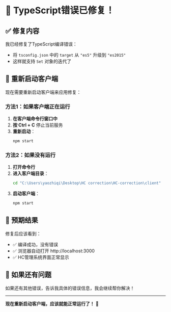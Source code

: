 # 🔧 TypeScript错误已修复！

## ✅ 修复内容

我已经修复了TypeScript编译错误：
- 将 `tsconfig.json` 中的 `target` 从 `"es5"` 升级到 `"es2015"`
- 这样就支持 `Set` 对象的迭代了

## 🚀 重新启动客户端

现在需要重新启动客户端来应用修复：

### 方法1：如果客户端正在运行

1. **在客户端命令行窗口中**
2. **按 Ctrl + C** 停止当前服务
3. **重新启动**：
   ```cmd
   npm start
   ```

### 方法2：如果没有运行

1. **打开命令行**
2. **进入客户端目录**：
   ```cmd
   cd "C:\Users\yaozhiqi\Desktop\HC correction\HC-correction\client"
   ```
3. **启动客户端**：
   ```cmd
   npm start
   ```

## 📱 预期结果

修复后应该看到：
- ✅ 编译成功，没有错误
- ✅ 浏览器自动打开 http://localhost:3000
- ✅ HC管理系统界面正常显示

## 🎯 如果还有问题

如果还有其他错误，告诉我具体的错误信息，我会继续帮你解决！

---

**现在重新启动客户端，应该就能正常运行了！** 🎉
